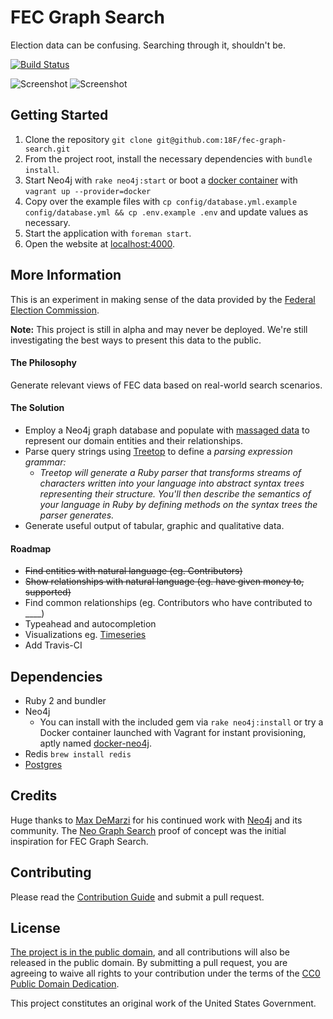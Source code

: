 FEC Graph Search
================

Election data can be confusing. Searching through it, shouldn't be. 

[![Build Status](https://travis-ci.org/18F/fec-graph-search.svg?branch=develop)](https://travis-ci.org/18F/fec-graph-search)

![Screenshot](http://18f.github.io/fec-graph-search/public/screenshot.png)
![Screenshot](http://18f.github.io/fec-graph-search/public/screenshot-graph.png)


## Getting Started
  1. Clone the repository `git clone git@github.com:18F/fec-graph-search.git`
  2. From the project root, install the necessary dependencies with `bundle install`.
  3. Start Neo4j with `rake neo4j:start` or boot a [docker container](https://github.com/amoose/docker-neo4j) with `vagrant up --provider=docker`
  4. Copy over the example files with `cp config/database.yml.example config/database.yml && cp .env.example .env` and update values as necessary.
  4. Start the application with `foreman start`. 
  5. Open the website at [localhost:4000](http://localhost:4000).


## More Information

This is an experiment in making sense of the data provided by the [Federal Election Commission](http://www.fec.gov).

**Note:** This project is still in alpha and may never be deployed. We're still investigating the best ways to present this data to the public.

#### The Philosophy

Generate relevant views of FEC data based on real-world search scenarios. 

#### The Solution



  - Employ a Neo4j graph database and populate with [massaged data](https://github.com/18f/openfec#openfec) to represent our domain entities and their relationships.
  - Parse query strings using [Treetop](https://github.com/nathansobo/treetop) to define a _parsing expression grammar:_
    - _Treetop will generate a Ruby parser that transforms streams of characters written into your language into abstract syntax trees representing their structure. You'll then describe the semantics of your language in Ruby by defining methods on the syntax trees the parser generates._
  - Generate useful output of tabular, graphic and qualitative data. 


#### Roadmap 

  - ~~Find entities with natural language (eg. Contributors)~~
  - ~~Show relationships with natural language (eg. have given money to, supported)~~
  - Find common relationships (eg. Contributors who have contributed to ____)
  - Typeahead and autocompletion
  - Visualizations eg. [Timeseries](http://c3js.org/samples/timeseries.html)
  - Add Travis-CI




## Dependencies

 - Ruby 2 and bundler
 - Neo4j
   - You can install with the included gem via `rake neo4j:install` or try a Docker container launched with Vagrant for instant provisioning, aptly named [docker-neo4j](https://github.com/amoose/docker-neo4j).
 - Redis `brew install redis`
 - [Postgres](http://postgresapp.com)



## Credits

Huge thanks to [Max DeMarzi](https://github.com/maxdemarzi) for his continued work with [Neo4j](http://www.neo4j.org/) and its community. The [Neo Graph Search](https://github.com/maxdemarzi/neo_graph_search) proof of concept was the initial inspiration for FEC Graph Search. 



## Contributing

Please read the [Contribution Guide](CONTRIBUTING.md) and submit a pull request.



## License

[The project is in the public domain](LICENSE.md), and all contributions will also be released in the public domain. By submitting a pull request, you are agreeing to waive all rights to your contribution under the terms of the [CC0 Public Domain Dedication](http://creativecommons.org/publicdomain/zero/1.0/).

This project constitutes an original work of the United States Government.
